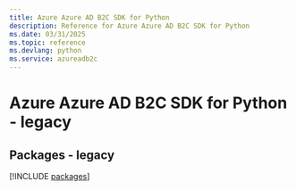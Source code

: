 ```yaml
---
title: Azure Azure AD B2C SDK for Python
description: Reference for Azure Azure AD B2C SDK for Python
ms.date: 03/31/2025
ms.topic: reference
ms.devlang: python
ms.service: azureadb2c
---
```

# Azure Azure AD B2C SDK for Python - legacy
## Packages - legacy
[!INCLUDE [packages](azure-ad-b2c-index.md)]